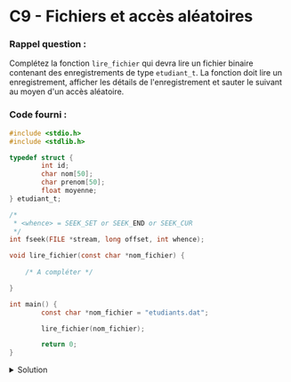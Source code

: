 # C9 - Fichiers et accès aléatoires

### Rappel question :

Complétez la fonction `lire_fichier` qui devra lire un fichier binaire contenant des enregistrements de type `etudiant_t`. 
La fonction doit lire un enregistrement, afficher les détails de l'enregistrement et sauter le suivant au moyen d'un accès aléatoire.

### Code fourni :
~~~c
#include <stdio.h>
#include <stdlib.h>

typedef struct {
        int id;
        char nom[50];
        char prenom[50];
        float moyenne;
} etudiant_t;

/*
 * <whence> = SEEK_SET or SEEK_END or SEEK_CUR
 */
int fseek(FILE *stream, long offset, int whence);

void lire_fichier(const char *nom_fichier) {
       
    /* A compléter */

}

int main() {
        const char *nom_fichier = "etudiants.dat";

        lire_fichier(nom_fichier);

        return 0;
}
~~~

<details>
<summary>Solution</summary>

~~~c
#include <stdio.h>
#include <stdlib.h>

typedef struct {
        int id;
        char nom[50];
        char prenom[50];
        float moyenne;
} etudiant_t;

/*
 * <whence> = SEEK_SET or SEEK_END or SEEK_CUR
 */
int fseek(FILE *stream, long offset, int whence);

void afficher_etudiant(const etudiant_t *etudiant) {
        printf("Identifiant : %i", etudiant->id);
        printf("Nom : %s", etudiant->nom);
        printf("Prénom : %s", etudiant->prenom);
        printf("Moyenne : %.2f", etudiant->moyenne);
}

void lire_fichier(const char *nom_fichier) {
        // Ouverture du fichier
        FILE* file = fopen(nom_fichier, "rb");
        if (file == NULL) {
                printf("Erreur de lecture du fichier %s\n", nom_fichier);
                return;
        }
        
        // Lecture d'un enregistrement
        etudiant_t etudiant;
        if(fread(&etudiant, sizeof(etudiant_t), 1, file) != 1) { printf("Erreur de lecture du fichier\n"); return; }
        afficher_etudiant(&etudiant);

        // Saut d'un enregistrement
        fseek(file, sizeof(etudiant_t), SEEK_CUR);
}

int main() {
        const char *nom_fichier = "etudiants.dat";

        lire_fichier(nom_fichier);

        return 0;
}
~~~

</details>
